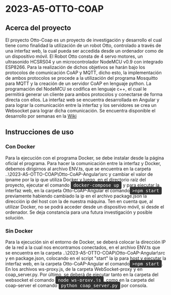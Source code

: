 # 2023-A5-OTTO-COAP

## Acerca del proyecto
El proyecto Otto-Coap es un proyecto de investigación y desarrollo el cual tiene como finalidad la utilización de un robot Otto, controlado a través de una interfaz web, la cual pueda ser accedida desde un ordenador como de un dispositivo móvil. El Robot Otto consta de 4 servo motores, un ultrasonido HCSRS04 y un microcontrolador NodeMCU v0.9 con integrado ESP8266. Para la realización de dichos objetivos se harán bajo los protocolos de comunicación CoAP y MQTT, dicho esto, la implementación de ambos protocolos se procede a la utilización del programa Mosquitto para MQTT y la creación de un servidor CoAP en lenguaje python. La programación del NodeMCU se codifica en lenguaje c++, el cual le permitirá generar un cliente para ambos protocolos y conectarse de forma directa con ellos. La interfaz web se encuentra desarrollada en Angular y para lograr la comunicación entre la interfaz y los servidores se crea un Websocket para lograr dicha comunicación. Se encuentra disponible el desarrollo por semanas en la [Wiki](https://github.com/tpII/2023-A5-OTTO-COAP/wiki/Bitácora‐2023‐A5‐OTTO‐COAP)

## Instrucciones de uso
### Con Docker
Para la ejecución con el programa Docker, se debe instalar desde la página oficial el programa. Para hacer la comunicación entre la interfaz y Docker, debemos dirigirnos al archivo ENV.ts, que se encuentra en la carpeta ..\2023-A5-OTTO-COAP\Otto-CoAP-Angular\src y cambiar el valor de ipname por la ip que utiliza Docker y luego, en el directorio raíz del proyecto, ejecutar el comando <kbd style="background-color: #333; color: #fff; padding: 4px 8px; border-radius: 4px;">docker-compose up</kbd> y para ejecutar la interfaz web, en la carpeta Otto-CoAP-Angular el comando<kbd style="background-color: #333; color: #fff; padding: 4px 8px; border-radius: 4px;">>npm start</kbd> previamente habiendo cambiado la ip en el archivo package.json la dirección ip del host con la de nuestra máquina. Ten en cuenta que, al utilizar Docker, no se podrá acceder desde un dispositivo móvil, si desde el ordenador. Se deja constancia para una futura investigación y posible solución.
### Sin Docker
Para la ejecución sin el entorno de Docker, se deberá colocar la dirección IP de la red a la cual nos encontramos conectados, en el archivo ENV.ts que se encuentra en la carpeta ..\2023-A5-OTTO-COAP\Otto-CoAP-Angular\src y en package.json, colocando en el script "start" la ip para host y ejecutar la interfaz web, en la carpeta Otto-CoAP-Angular el comando<kbd style="background-color: #333; color: #fff; padding: 4px 8px; border-radius: 4px;">>npm start</kbd>. En los archivos ws-proxy.js, de la carpeta WebSocket-proxy y en coap_server.py. Por último, se deberá de ejecutar tanto en la carpeta del websocket el comando <kbd style="background-color: #333; color: #fff; padding: 4px 8px; border-radius: 4px;">node ws-proxy.js</kbd>, como en la carpeta del coap-server el comando <kbd style="background-color: #333; color: #fff; padding: 4px 8px; border-radius: 4px;">python coap_server.py</kbd> por consola.

